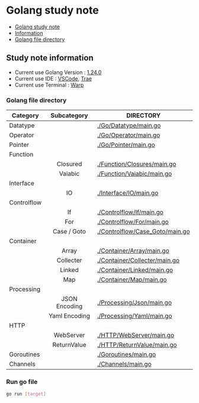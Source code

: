 # Golang study note
- [Golang study note](./README.md)
- [Information](#learn-note-information)
- [Golang file directory](#golang-file-directory)

## Study note information
- Current use Golang Version : [1.24.0](https://go.dev/dl/)
- Current use IDE : [VSCode](https://code.visualstudio.com/Download), [Trae](https://www.trae.ai/)
- Current use Terminal : [Warp](https://www.warp.dev/download)

### Golang file directory

| Category    |  Subcategory  | DIRECTORY                                                          |
| ----------- | :-----------: | ------------------------------------------------------------------ |
| Datatype    |               | [./Go/Datatype/main.go](./Go/Datatype/main.go)                     |
| Operator    |               | [./Go/Operator/main.go](./Go/Operator/main.go)                     |
| Pointer     |               | [./Go/Pointer/main.go](./Go/Pointer/main.go)                       |
| Function    |               |                                                                    |
|             |   Closured    | [./Function/Closures/main.go](./Function/Closures/main.go)         |
|             |    Vaiabic    | [./Function/Vaiabic/main.go](./Function/Vaiabic/main.go)           |
| Interface   |               |                                                                    |
|             |      IO       | [./Interface/IO/main.go](./Interface/IO/main.go)                   |
| Controlflow |               |                                                                    |
|             |      If       | [./Controlflow/If/main.go](./Controlflow/If/main.go)               |
|             |      For      | [./Controlflow/For/main.go](./Controlflow/For/main.go)             |
|             |  Case / Goto  | [./Controlflow/Case_Goto/main.go](./Controlflow/Case_Goto/main.go) |
| Container   |               |                                                                    |
|             |     Array     | [./Container/Array/main.go](./Container/Array/main.go)             |
|             |   Collecter   | [./Container/Collecter/main.go](./Container/Collecter/main.go)     |
|             |    Linked     | [./Container/Linked/main.go](./Container/Linked/main.go)           |
|             |      Map      | [./Container/Map/main.go](./Container/Map/main.go)                 |
| Processing  |               |                                                                    |
|             | JSON Encoding | [./Processing/Json/main.go](./Processing/Json/main.go)             |
|             | Yaml Encoding | [./Processing/Yaml/main.go](./Processing/Yaml/main.go)             |
| HTTP        |               |                                                                    |
|             |   WebServer   | [./HTTP/WebServer/main.go](./HTTP/WebServer/main.go)               |
|             |  ReturnValue  | [./HTTP/ReturnValue/main.go](./HTTP/ReturnValue/main.go)           |
| Goroutines  |               | [./Goroutines/main.go](./Goroutines/main.go)                       |
| Channels    |               | [./Channels/main.go](./Channels/main.go)                           |


### Run go file
```bash
go run [target]
```